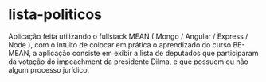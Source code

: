 # lista-politicos
Aplicação feita utilizando o fullstack MEAN ( Mongo / Angular / Express / Node ), com o intuito de colocar em prática o aprendizado do curso BE-MEAN, a  aplicação consiste em exibir a lista de deputados que participaram da votação do impeachment da presidente Dilma, e que possuem ou não algum processo jurídico.
